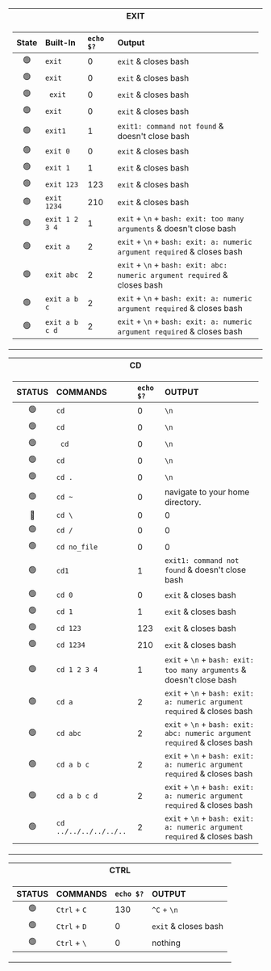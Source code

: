 <div align="center">
<table>
<tr><th>EXIT</th>
<tr><td>

| State | Built-In | `echo $?` | Output |
| :---: | :--- | :--- | :--- |
| 🟢 | `exit`          | 0        | `exit` & closes bash                                                         |
| 🟢 | `exit `         | 0        | `exit` & closes bash                                                         |
| 🟢 | ` exit`         | 0        | `exit` & closes bash                                                         |
| 🟢 | ` exit `        | 0        | `exit` & closes bash                                                         |
| 🟢 | `exit1`         | 1        | `exit1: command not found` & doesn't close bash                              |
| 🟢 | `exit 0`        | 0        | `exit` & closes bash                                                         |
| 🟢 | `exit 1`        | 1        | `exit` & closes bash                                                         |
| 🟢 | `exit 123`      | 123	    | `exit` & closes bash                                                         |
| 🟢 | `exit 1234`     | 210      | `exit` & closes bash                                                         |
| 🟢 | `exit 1 2 3 4`  | 1	      | `exit` + `\n` + `bash: exit: too many arguments` & doesn't close bash        |
| 🟢 | `exit a`        | 2	      | `exit` + `\n` + `bash: exit: a: numeric argument required` & closes bash     |
| 🟢 | `exit abc`      | 2	      | `exit` + `\n` + `bash: exit: abc: numeric argument required` & closes bash   |
| 🟢 | `exit a b c`    | 2	      | `exit` + `\n` + `bash: exit: a: numeric argument required` & closes bash     |
| 🟢 | `exit a b c d`  | 2	      | `exit` + `\n` + `bash: exit: a: numeric argument required` & closes bash     |

</td></tr> </table
</div>
  
<div align="center">
<table>
<tr><th>CD</th>
<tr><td>

| STATUS | COMMANDS | `echo $?` | OUTPUT |
| :---: | :--- | :--- | :--- |
| 🟢 |`cd`            | 0                     | `\n`                              |
| 🟢 |`cd `           | 0                     | `\n`                              |
| 🟢 |` cd`           | 0                     | `\n`                              |
| 🟢 |` cd `          | 0                     | `\n`                              |
| 🟢 |`cd .`          | 0                     | `\n`                              |
| 🟢 |`cd ~`          | 0                     | navigate to your home directory.  |
| 🔵 | `cd \`        | 0                     | 0  |
| 🟢 | `cd /`        | 0                     | 0  |
| 🟢 | `cd no_file`  | 0                     | 0  |
| 🟢 | `cd1`         | 1       | `exit1: command not found` & doesn't close bash                       |
| 🟢 | `cd 0`        | 0       | `exit` & closes bash                                                  |
| 🟢 | `cd 1`        | 1       | `exit` & closes bash                                                  |
| 🟢 | `cd 123`      | 123	    | `exit` & closes bash                                                  |
| 🟢 | `cd 1234`     | 210     | `exit` & closes bash                                                  |
| 🟢 | `cd 1 2 3 4`  | 1	      | `exit` + `\n` + `bash: exit: too many arguments` & doesn't close bash        |
| 🟢 | `cd a`        | 2	      | `exit` + `\n` + `bash: exit: a: numeric argument required` & closes bash     |
| 🟢 | `cd abc`      | 2	      | `exit` + `\n` + `bash: exit: abc: numeric argument required` & closes bash   |
| 🟢 | `cd a b c`    | 2	      | `exit` + `\n` + `bash: exit: a: numeric argument required` & closes bash     |
| 🟢 | `cd a b c d`  | 2	      | `exit` + `\n` + `bash: exit: a: numeric argument required` & closes bash     |
| 🟢 | `cd ../../../../../..` | 2	      | `exit` + `\n` + `bash: exit: a: numeric argument required` & closes bash |

</td></tr> </table
</div>
    
<div align="center">
<table>
<tr><th>CTRL</th>
<tr><td>

| STATUS | COMMANDS | `echo $?` | OUTPUT |
| :---: | :--- | :--- | :--- |
| 🟢 | `Ctrl` + `C`  | 130                   | `^C` + `\n`           |
| 🟢 | `Ctrl` + `D`  | 0                     | `exit` & closes bash  |
| 🟢 | `Ctrl` + `\`  | 0                     | nothing               |

</td></tr> </table
</div>

